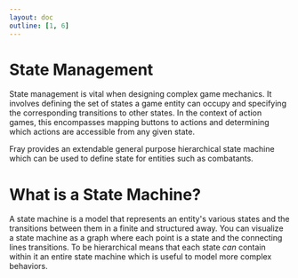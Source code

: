 ```yaml
---
layout: doc
outline: [1, 6]
---
```


# State Management

State management is vital when designing complex game mechanics. It involves defining the set of states a game entity can occupy and specifying the corresponding transitions to other states. In the context of action games, this encompasses mapping buttons to actions and determining which actions are accessible from any given state.

Fray provides an extendable general purpose hierarchical state machine which can be used to define state for entities such as combatants.

# What is a State Machine?

A state machine is a model that represents an entity's various states and the transitions between them in a finite and structured away. You can visualize a state machine as a graph where each point is a state and the connecting lines transitions. To be hierarchical means that each state _can_ contain within it an entire state machine which is useful to model more complex behaviors.
